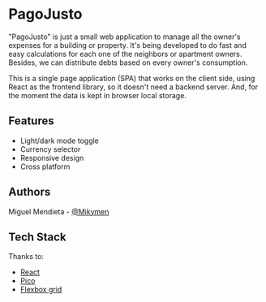 
# PagoJusto

"PagoJusto" is just a small web application to manage all the owner's expenses for a building or property. It's being developed to do fast and easy calculations for each one of the neighbors or apartment owners. Besides, we can distribute debts based on every owner's consumption.

This is a single page application (SPA) that works on the client side, using React as the frontend library, so it doesn't need a backend server. And, for the moment the data is kept in browser local storage.


## Features

- Light/dark mode toggle
- Currency selector
- Responsive design 
- Cross platform


## Authors
Miguel Mendieta - [@Mikymen](https://github.com/Mikymen)


## Tech Stack

Thanks to:

- [React](https://react.dev/)
- [Pico](https://picocss.com/)
- [Flexbox grid](http://flexboxgrid.com/)



